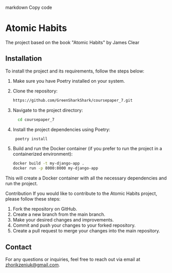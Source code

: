 markdown
Copy code
# Atomic Habits

The project based on the book "Atomic Habits" by James Clear

## Installation

To install the project and its requirements, follow the steps below:

1. Make sure you have Poetry installed on your system.

2. Clone the repository:

   ```bash
   https://github.com/GreenSharkShark/coursepaper_7.git
   
3. Navigate to the project directory:

    ```bash
      cd coursepaper_7
    ```  
4. Install the project dependencies using Poetry:

   ```bash
    poetry install
   ```
5. Build and run the Docker container (if you prefer to run the project in a containerized environment):

   ```bash
   docker build -t my-django-app .
   docker run -p 8000:8000 my-django-app
   ```
This will create a Docker container with all the necessary dependencies and run the project.

Contribution
If you would like to contribute to the Atomic Habits project, please follow these steps:

1. Fork the repository on GitHub.
2. Create a new branch from the main branch.
3. Make your desired changes and improvements.
4. Commit and push your changes to your forked repository.
5. Create a pull request to merge your changes into the main repository.

## Contact
For any questions or inquiries, feel free to reach out via email at zhorikzeniuk@gmail.com.